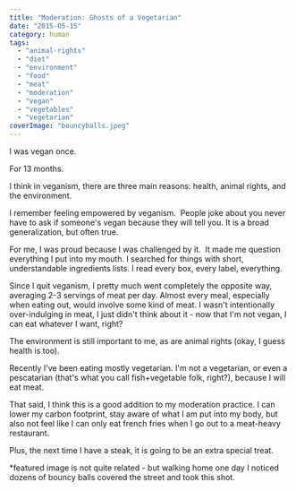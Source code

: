 ```yaml
---
title: "Moderation: Ghosts of a Vegetarian"
date: "2015-05-15"
category: human
tags:
  - "animal-rights"
  - "diet"
  - "environment"
  - "food"
  - "meat"
  - "moderation"
  - "vegan"
  - "vegetables"
  - "vegetarian"
coverImage: "bouncyballs.jpeg"
---
```


I was vegan once.

For 13 months.

I think in veganism, there are three main reasons: health, animal rights, and the environment.

I remember feeling empowered by veganism.  People joke about you never have to ask if someone's vegan because they will tell you. It is a broad generalization, but often true.

For me, I was proud because I was challenged by it.  It made me question everything I put into my mouth. I searched for things with short, understandable ingredients lists. I read every box, every label, everything.

Since I quit veganism, I pretty much went completely the opposite way, averaging 2-3 servings of meat per day. Almost every meal, especially when eating out, would involve some kind of meat. I wasn't intentionally over-indulging in meat, I just didn't think about it - now that I'm not vegan, I can eat whatever I want, right?

The environment is still important to me, as are animal rights (okay, I guess health is too).

Recently I've been eating mostly vegetarian. I'm not a vegetarian, or even a pescatarian (that's what you call fish+vegetable folk, right?), because I will eat meat.

That said, I think this is a good addition to my moderation practice. I can lower my carbon footprint, stay aware of what I am put into my body, but also not feel like I can only eat french fries when I go out to a meat-heavy restaurant.

Plus, the next time I have a steak, it is going to be an extra special treat.

\*featured image is not quite related - but walking home one day I noticed dozens of bouncy balls covered the street and took this shot.
